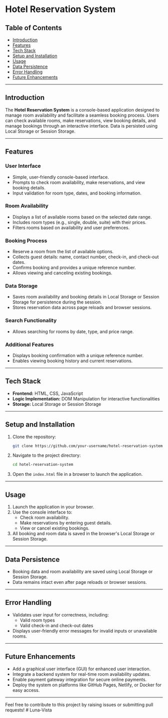 # Hotel Reservation System

## Table of Contents
- [Introduction](#introduction)
- [Features](#features)
- [Tech Stack](#tech-stack)
- [Setup and Installation](#setup-and-installation)
- [Usage](#usage)
- [Data Persistence](#data-persistence)
- [Error Handling](#error-handling)
- [Future Enhancements](#future-enhancements)

---

## Introduction
The **Hotel Reservation System** is a console-based application designed to manage room availability and facilitate a seamless booking process. Users can check available rooms, make reservations, view booking details, and manage bookings through an interactive interface. Data is persisted using Local Storage or Session Storage.

---

## Features

### User Interface
- Simple, user-friendly console-based interface.
- Prompts to check room availability, make reservations, and view booking details.
- Input validation for room type, dates, and booking information.

### Room Availability
- Displays a list of available rooms based on the selected date range.
- Includes room types (e.g., single, double, suite) with their prices.
- Filters rooms based on availability and user preferences.

### Booking Process
- Reserve a room from the list of available options.
- Collects guest details: name, contact number, check-in, and check-out dates.
- Confirms booking and provides a unique reference number.
- Allows viewing and canceling existing bookings.

### Data Storage
- Saves room availability and booking details in Local Storage or Session Storage for persistence during the session.
- Stores reservation data across page reloads and browser sessions.

### Search Functionality
- Allows searching for rooms by date, type, and price range.

### Additional Features
- Displays booking confirmation with a unique reference number.
- Enables viewing booking history and current reservations.

---

## Tech Stack
- **Frontend:** HTML, CSS, JavaScript
- **Logic Implementation:** DOM Manipulation for interactive functionalities
- **Storage:** Local Storage or Session Storage

---

## Setup and Installation

1. Clone the repository:
    ```bash
    git clone https://github.com/your-username/hotel-reservation-system.git
    ```
2. Navigate to the project directory:
    ```bash
    cd hotel-reservation-system
    ```
3. Open the `index.html` file in a browser to launch the application.

---

## Usage

1. Launch the application in your browser.
2. Use the console interface to:
    - Check room availability.
    - Make reservations by entering guest details.
    - View or cancel existing bookings.
3. All booking and room data is saved in the browser's Local Storage or Session Storage.

---

## Data Persistence
- Booking data and room availability are saved using Local Storage or Session Storage.
- Data remains intact even after page reloads or browser sessions.

---

## Error Handling
- Validates user input for correctness, including:
  - Valid room types
  - Valid check-in and check-out dates
- Displays user-friendly error messages for invalid inputs or unavailable rooms.

---

## Future Enhancements
- Add a graphical user interface (GUI) for enhanced user interaction.
- Integrate a backend system for real-time room availability updates.
- Enable payment gateway integration for secure online payments.
- Deploy the system on platforms like GitHub Pages, Netlify, or Docker for easy access.

---

Feel free to contribute to this project by raising issues or submitting pull requests!
#   L u n a - V i s t a  
 